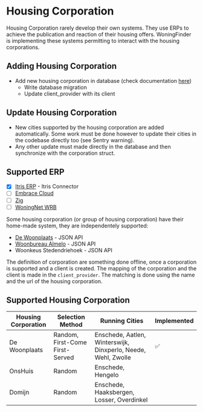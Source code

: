 # Housing Corporation

Housing Corporation rarely develop their own systems. They use ERPs to achieve the publication and reaction of their housing offers.
WoningFinder is implementing these systems permitting to interact with the housing corporations.

## Adding Housing Corporation

- Add new housing corporation in database (check documentation [here](https://github.com/WoningFinder/woningfinder/blob/main/docs/architecture.md))
  - Write database migration
  - Update client_provider with its client

## Update Housing Corporation

- New cities supported by the housing corporation are added automatically. Some work must be done however to update their cities in the codebase directly too (see Sentry warning).
- Any other update must made directly in the database and then synchronize with the corporation struct.

## Supported ERP

- [x] [Itris ERP](https://www.itris.nl/#itris) - Itris Connector
- [ ] [Embrace Cloud](https://www.embracecloud.nl/woningcorporaties/wat-kan-het-allemaal/)
- [ ] [Zig](https://zig.nl)
- [ ] [WoningNet WRB](https://www.woningnet.nl)

Some housing corporation (or group of housing corporation) have their home-made system, they are independentely supported:

- [De Woonplaats](http://www.dewoonplaats.nl) - JSON API
- [Woonbureau Almelo](http://www.woonburoalmelo.nl) - JSON API
- Woonkeus Stedendriehoek - JSON API

The definition of corporation are something done offline, once a corporation is supported and a client is created.
The mapping of the corporation and the client is made in the `client_provider`. The matching is done using the name and the url of the housing corporation.

## Supported Housing Corporation

| Housing Corporation | Selection Method                | Running Cities                                                | Implemented |
| ------------------- | ------------------------------- | ------------------------------------------------------------- | ----------- |
| De Woonplaats       | Random, First-Come First-Served | Enschede, Aatlen, Winterswijk, Dinxperlo, Neede, Wehl, Zwolle | ✅          |
| OnsHuis             | Random                          | Enschede, Hengelo                                             |             |
| Domijn              | Random                          | Enschede, Haaksbergen, Losser, Overdinkel                     |             |
